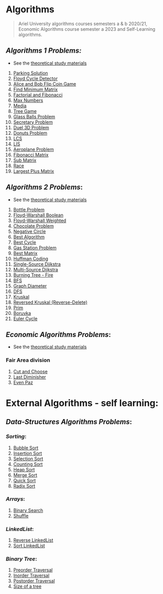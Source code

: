 # Algorithms

> Ariel University algorithms courses semesters a & b 2020/21, Economic Algorithms course semester a 2023 and Self-Learning algorithms.

## <i>Algorithms 1 Problems:</i>

* See the [theoretical study materials](https://github.com/kggold4/computer-science-b.a-materials/tree/main/year%202/Algorithms%201) 

1. [Parking Solution](src/algorithms_1/exercise1/lecture)
2. [Floyd Cycle Detector](src/algorithms_1/exercise1)
3. [Alice and Bob Flip Coin Game](src/algorithms_1/exercise1)
4. [Find Minimum Matrix](src/algorithms_1/exercise2)
5. [Factorial and Fibonacci](src/algorithms_1/exercise3)
6. [Max Numbers](src/algorithms_1/exercise4)
7. [Media](src/algorithms_1/exercise5)
8. [Tree Game](src/algorithms_1/exercise6)
9. [Glass Balls Problem](src/algorithms_1/exercise7)
10. [Secretary Problem](src/algorithms_1/exercise8)
11. [Duel 3D Problem](src/algorithms_1/exercise9)
12. [Donuts Problem](src/algorithms_1/exercise10)
13. [LCS](src/algorithms_1/maraton1)
14. [LIS](src/algorithms_1/maraton1)
15. [Aeroplane Problem](src/algorithms_1/exercise11)
16. [Fibonacci Matrix](src/algorithms_1/exercise12)
17. [Sub Matrix](src/algorithms_1/exercise13)
18. [Race](src/algorithms_1/maraton2)
19. [Largest Plus Matrix](src/algorithms_1/maraton2)

## <i>Algorithms 2 Problems</i>:

* See the [theoretical study materials](https://github.com/kggold4/computer-science-b.a-materials/tree/main/year%202/Algorithms%202)

1. [Bottle Problem](src/algorithms_2/bottle_problem)
2. [Floyd-Warshall Boolean](src/algorithms_2/floyd_warshall)
3. [Floyd-Warshall Weighted](src/algorithms_2/floyd_warshall)
4. [Chocolate Problem](src/algorithms_2/exercise3)
5. [Negative Circle](src/algorithms_2/floyd_warshall)
6. [Best Algorithm](src/algorithms_2/best_subarray_sum)
7. [Best Cycle](src/algorithms_2/best_subarray_sum)
8. [Gas Station Problem](src/algorithms_2/best_subarray_sum)
9. [Best Matrix](src/algorithms_2/best_subarray_sum)
10. [Huffman Coding](src/algorithms_2/huffman_coding)
11. [Single-Source Dijkstra](src/algorithms_2/dijkstra)
12. [Multi-Source Dijkstra](src/algorithms_2/dijkstra)
13. [Burning Tree - Fire](src/algorithms_2/burning_tree)
14. [BFS](src/algorithms_2/bfs)
15. [Graph Diameter](src/algorithms_2/diameter)
16. [DFS](src/algorithms_2/dfs)
17. [Kruskal](src/algorithms_2/minimum_spanning_tree)
18. [Reversed Kruskal (Reverse-Delete)](src/algorithms_2/minimum_spanning_tree)
19. [Prim](src/algorithms_2/minimum_spanning_tree)
20. [Boruvka](src/algorithms_2/minimum_spanning_tree)
21. [Euler Cycle](src/algorithms_2/euler_cycle)

## <i>Economic Algorithms Problems</i>:

* See the [theoretical study materials](https://github.com/kggold4/computer-science-B.Sc-materials/tree/main/year%203/Economic%20Algorithms)

### Fair Area division

1. [Cut and Choose]()
2. [Last Diminisher]()
3. [Even Paz]()

### 


# External Algorithms - self learning:

## <i>Data-Structures Algorithms Problems</i>:

### <i>Sorting</i>:

1. [Bubble Sort](src/data_structures/sorting)
2. [Insertion Sort](src/data_structures/sorting)
3. [Selection Sort](src/data_structures/sorting)
4. [Counting Sort](src/data_structures/sorting)
5. [Heap Sort](src/data_structures/sorting)
6. [Merge Sort](src/data_structures/sorting)
7. [Quick Sort](src/data_structures/sorting)
8. [Radix Sort](src/data_structures/sorting)

### <i>Arrays</i>:

1. [Binary Search](src/data_structures/arrays)
2. [Shuffle](src/data_structures/arrays/)

### <i>LinkedList</i>:

1. [Reverse LinkedList](src/data_structures/linked_list)
2. [Sort LinkedList](src/data_structures/linked_list)

### <i>Binary Tree</i>:

1. [Preorder Traversal](src/data_structures/binary_search_tree)
2. [Inorder Traversal](src/data_structures/binary_search_tree)
3. [Postorder Traversal](src/data_structures/binary_search_tree)
4. [Size of a tree](src/data_structures/binary_search_tree)
